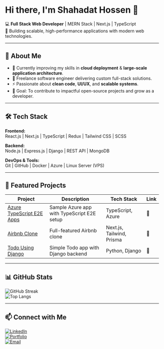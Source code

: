 # Hi there, I'm Shahadat Hossen 👋

💻 **Full Stack Web Developer** | MERN Stack | Next.js | TypeScript  
🚀 Building scalable, high-performance applications with modern web technologies.  

---

## 🚀 About Me

- 🌱 Currently improving my skills in **cloud deployment** & **large-scale application architecture**.
- 💼 Freelance software engineer delivering custom full-stack solutions.
- ⚡ Passionate about **clean code**, **UI/UX**, and **scalable systems**.
- 🎯 Goal: To contribute to impactful open-source projects and grow as a developer.

---

## 🛠 Tech Stack

**Frontend:**  
React.js | Next.js | TypeScript | Redux | Tailwind CSS | SCSS  

**Backend:**  
Node.js | Express.js | Django | REST API | MongoDB  

**DevOps & Tools:**  
Git | GitHub | Docker | Azure | Linux Server (VPS)  

---

## 📌 Featured Projects

| Project | Description | Tech Stack | Link |
|---------|-------------|------------|------|
| [Azure TypeScript E2E Apps](https://github.com/shahadat-07/azure-typescript-e2e-apps) | Sample Azure app with TypeScript E2E setup | TypeScript, Azure | 🔗 |
| [Airbnb Clone](https://github.com/shahadat-07/airbnb-clone) | Full-featured Airbnb clone | Next.js, Tailwind, Prisma | 🔗 |
| [Todo Using Django](https://github.com/shahadat-07/todo_using_django) | Simple Todo app with Django backend | Python, Django | 🔗 |

---

## 📊 GitHub Stats

![GitHub Streak](https://streak-stats.demolab.com?user=shahadat-07&theme=tokyonight&hide_border=true)  
![Top Langs](https://github-readme-stats.vercel.app/api/top-langs/?username=shahadat-07&layout=compact&theme=tokyonight)

---

## 📫 Connect with Me

[![LinkedIn](https://img.shields.io/badge/LinkedIn-0077B5?style=for-the-badge&logo=linkedin&logoColor=white)](https://www.linkedin.com/in/shahadat-hossen)  
[![Portfolio](https://img.shields.io/badge/Portfolio-000000?style=for-the-badge&logo=About.me&logoColor=white)](#)  
[![Email](https://img.shields.io/badge/Email-D14836?style=for-the-badge&logo=gmail&logoColor=white)](mailto:your@email.com)
